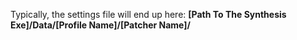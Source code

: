 
Typically, the settings file will end up here:
**[Path To The Synthesis Exe]/Data/[Profile Name]/[Patcher Name]/**

